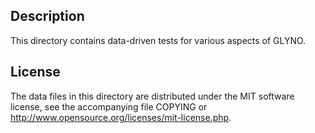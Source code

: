 Description
------------

This directory contains data-driven tests for various aspects of GLYNO.

License
--------

The data files in this directory are distributed under the MIT software
license, see the accompanying file COPYING or
http://www.opensource.org/licenses/mit-license.php.


